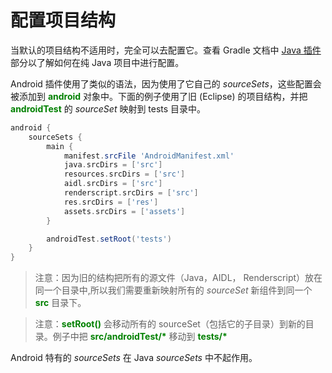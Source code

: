 # 配置项目结构

当默认的项目结构不适用时，完全可以去配置它。查看 Gradle 文档中 [Java 插件][1] 部分以了解如何在纯 Java 项目中进行配置。

Android 插件使用了类似的语法，因为使用了它自己的 *sourceSets*，这些配置会被添加到 **<font color='green'>android</font>** 对象中。下面的例子使用了旧 (Eclipse) 的项目结构，并把 **<font color='green'>androidTest</font>** 的 *sourceSet* 映射到 tests 目录中。

``` Groovy
android {
    sourceSets {
        main {
            manifest.srcFile 'AndroidManifest.xml'
            java.srcDirs = ['src']
            resources.srcDirs = ['src']
            aidl.srcDirs = ['src']
            renderscript.srcDirs = ['src']
            res.srcDirs = ['res']
            assets.srcDirs = ['assets']
        }

        androidTest.setRoot('tests')
    }
}
```

> 注意：因为旧的结构把所有的源文件（Java，AIDL， Renderscript）放在同一个目录中,所以我们需要重新映射所有的 *sourceSet* 新组件到同一个 **<font color='green'>src</font>** 目录下。

> 注意：**<font color='green'>setRoot()</font>** 会移动所有的 sourceSet（包括它的子目录）到新的目录。例子中把 **<font color='green'>src/androidTest/*</font>** 移动到 **<font color='green'>tests/*</font>**

Android 特有的 *sourceSets* 在 Java *sourceSets* 中不起作用。

[1]: http://gradle.org/docs/current/userguide/java_plugin.html


